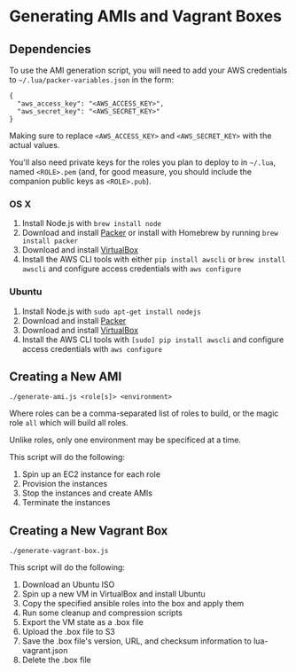 # Generating AMIs and Vagrant Boxes

## Dependencies

To use the AMI generation script, you will need to add your AWS credentials to
`~/.lua/packer-variables.json` in the form:

    {
      "aws_access_key": "<AWS_ACCESS_KEY>",
      "aws_secret_key": "<AWS_SECRET_KEY>"
    }

Making sure to replace `<AWS_ACCESS_KEY>` and `<AWS_SECRET_KEY>` with
the actual values.

You'll also need private keys for the roles you plan to deploy to in
`~/.lua`, named `<ROLE>.pem` (and, for good measure, you should include
the companion public keys as `<ROLE>.pub`).


### OS X

1. Install Node.js with `brew install node`
2. Download and install [Packer](https://www.packer.io/downloads.html) or install
   with Homebrew by running `brew install packer`
3. Download and install [VirtualBox](https://www.virtualbox.org/wiki/Downloads)
4. Install the AWS CLI tools with either `pip install awscli` or `brew install awscli`
   and configure access credentials with `aws configure`


### Ubuntu

1. Install Node.js with `sudo apt-get install nodejs`
2. Download and install [Packer](https://www.packer.io/downloads.html)
3. Download and install [VirtualBox](https://www.virtualbox.org/wiki/Downloads)
4. Install the AWS CLI tools with `[sudo] pip install awscli`
   and configure access credentials with `aws configure`


## Creating a New AMI

    ./generate-ami.js <role[s]> <environment>

Where roles can be a comma-separated list of roles to build, or the
magic role `all` which will build all roles.

Unlike roles, only one environment may be specificed at a time.

This script will do the following:

1. Spin up an EC2 instance for each role
2. Provision the instances
3. Stop the instances and create AMIs
4. Terminate the instances


## Creating a New Vagrant Box

    ./generate-vagrant-box.js

This script will do the following:

1. Download an Ubuntu ISO
2. Spin up a new VM in VirtualBox and install Ubuntu
3. Copy the specified ansible roles into the box and apply them
4. Run some cleanup and compression scripts
5. Export the VM state as a .box file
6. Upload the .box file to S3
7. Save the .box file's version, URL, and checksum information to lua-vagrant.json
8. Delete the .box file
